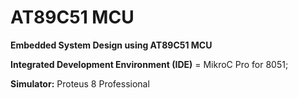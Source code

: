 # AT89C51 MCU

**Embedded System Design using AT89C51 MCU**

**Integrated Development Environment (IDE)** = MikroC Pro for 8051;

**Simulator:** Proteus 8 Professional
